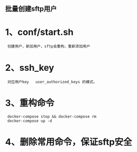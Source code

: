 ## 批量创建sftp用户

# 1、conf/start.sh  
     创建用户，新加用户，sftp会重构，重新添加用户

# 2、ssh_key
     对应用户key   user_authorized_keys 的模式。

# 3、重构命令
     docker-compose stop && docker-compose rm 
     docker-compose up -d

# 4、删除常用命令，保证sftp安全     